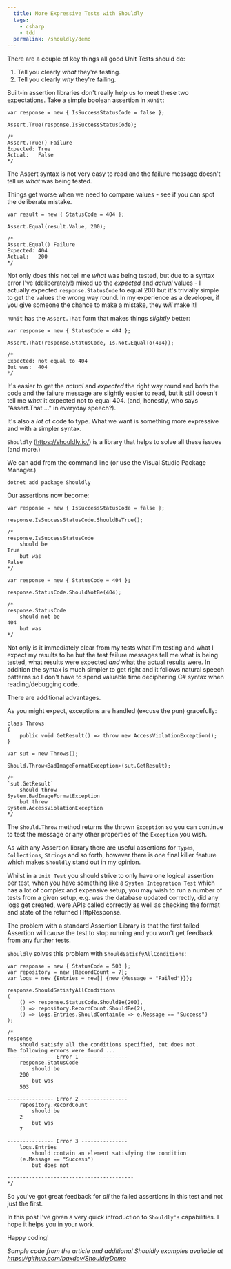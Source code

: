```yaml
---
  title: More Expressive Tests with Shouldly 
  tags:
    - csharp
    - tdd
  permalink: /shouldly/demo
---
```


There are a couple of key things all good Unit Tests should do:

1. Tell you clearly _what_ they're testing.
1. Tell you clearly _why_ they're failing.

Built-in assertion libraries don't really help us to meet these two expectations. Take a simple boolean assertion in `xUnit`:

```
var response = new { IsSuccessStatusCode = false };

Assert.True(response.IsSuccessStatusCode);

/*
Assert.True() Failure
Expected: True
Actual:   False
*/
```

The Assert syntax is not very easy to read and the failure message doesn't tell us _what_ was being tested. 

Things get worse when we need to compare values - see if you can spot the deliberate mistake.

```
var result = new { StatusCode = 404 };

Assert.Equal(result.Value, 200);

/*
Assert.Equal() Failure
Expected: 404
Actual:   200
*/
```

Not only does this not tell me _what_ was being tested, but due to a syntax error I've (deliberately!) mixed up the _expected_ and _actual_ values - I actually expected `response.StatusCode` to equal 200 but it's trivially simple to get the values the wrong way round.
In my experience as a developer, if you give someone the chance to make a mistake, they _will_ make it!

`nUnit` has the `Assert.That` form that makes things _slightly_ better:

```
var response = new { StatusCode = 404 };

Assert.That(response.StatusCode, Is.Not.EqualTo(404));

/*
Expected: not equal to 404
But was:  404
*/
```

It's easier to get the _actual_ and _expected_ the right way round and both the code and the failure message are slightly easier to read, but it still doesn't tell me _what_ it expected not to equal 404. (and, honestly, who says "Assert.That ..." in everyday speech?). 

It's also a _lot_ of code to type. What we want is something more expressive and with a simpler syntax.

`Shouldly` (https://shouldly.io/) is a library that helps to solve all these issues (and more.)

We can add from the command line (or use the Visual Studio Package Manager.)

```
dotnet add package Shouldly
```

Our assertions now become:

```
var response = new { IsSuccessStatusCode = false };

response.IsSuccessStatusCode.ShouldBeTrue();

/*
response.IsSuccessStatusCode
    should be
True
    but was
False
*/

var response = new { StatusCode = 404 }; 

response.StatusCode.ShouldNotBe(404);

/*
response.StatusCode
    should not be
404
    but was
*/
```

Not only is it immediately clear from my tests what I'm testing and what I expect my results to be but the test failure messages tell me what is being tested, what results were expected _and_ what the actual results were.
In addition the syntax is much simpler to get right and it follows natural speech patterns so I don't have to spend valuable time deciphering C# syntax when reading/debugging code.

There are additional advantages. 

As you might expect, exceptions are handled (excuse the pun) gracefully:

```
class Throws
{
    public void GetResult() => throw new AccessViolationException();
}

var sut = new Throws();

Should.Throw<BadImageFormatException>(sut.GetResult);

/*
`sut.GetResult`
    should throw
System.BadImageFormatException
    but threw
System.AccessViolationException
*/
```

The `Should.Throw` method returns the thrown `Exception` so you can continue to test the message or any other properties of the `Exception` you wish.

As with any Assertion library there are useful assertions for `Types`, `Collections`, `Strings` and so forth, however there is one final killer feature which makes `Shouldly` stand out in my opinion.

Whilst in a `Unit Test` you should strive to only have one logical assertion per test, when you have something like a `System Integration Test` which has a lot of complex and expensive setup, you may wish to run a number of tests from a given setup, e.g. was the database updated correctly, did any logs get created, were APIs called correctly as well as checking the format and state of the returned HttpResponse.

The problem with a standard Assertion Library is that the first failed Assertion will cause the test to stop running and you won't get feedback from any further tests.

`Shouldly` solves this problem with `ShouldSatisfyAllConditions`:

```
var response = new { StatusCode = 503 };
var repository = new {RecordCount = 7};
var logs = new {Entries = new[] {new {Message = "Failed"}}};

response.ShouldSatisfyAllConditions
(
    () => response.StatusCode.ShouldBe(200),
    () => repository.RecordCount.ShouldBe(2),
    () => logs.Entries.ShouldContain(e => e.Message == "Success")
);

/*
response
    should satisfy all the conditions specified, but does not.
The following errors were found ...
--------------- Error 1 ---------------
    response.StatusCode
        should be
    200
        but was
    503

--------------- Error 2 ---------------
    repository.RecordCount
        should be
    2
        but was
    7

--------------- Error 3 ---------------
    logs.Entries
        should contain an element satisfying the condition
    (e.Message == "Success")
        but does not

-----------------------------------------
*/
```

So you've got great feedback for _all_ the failed assertions in this test and not just the first.

In this post I've given a very quick introduction to `Shouldly's` capabilities. I hope it helps you in your work.

Happy coding!

_Sample code from the article and additional Shouldly examples available at https://github.com/paxdev/ShouldlyDemo_